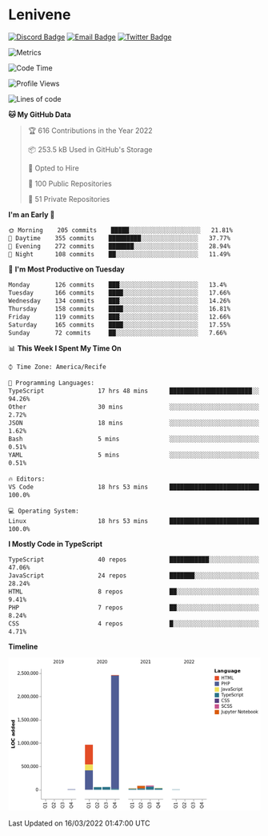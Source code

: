 # Lenivene

[![Discord Badge](https://img.shields.io/badge/-Lenivene%230715-black?style=flat-square&logo=Discord&logoColor=white)](http://discord.com/)
[![Email Badge](https://img.shields.io/badge/-lenivene@msn.com-black?style=flat-square&logo=Gmail&logoColor=white&link=mailto:lenivene@msn.com)](mailto:lenivene@msn.com)
[![Twitter Badge](https://img.shields.io/badge/-@enevinel-black?style=flat-square&logo=twitter&logoColor=white&link=https://twitter.com/enevinel)](https://twitter.com/enevinel)

<!-- https://github-readme-stats.vercel.app/api?username=lenivene&show_icons=true -->

<img src="https://metrics.lecoq.io/lenivene?template=classic&config.timezone=America%2FRecife" alt="Metrics" />

<!--START_SECTION:waka-->
![Code Time](http://img.shields.io/badge/Code%20Time-130%20hrs%2034%20mins-blue)

![Profile Views](http://img.shields.io/badge/Profile%20Views-1-blue)

![Lines of code](https://img.shields.io/badge/From%20Hello%20World%20I%27ve%20Written-4%20Million%20lines%20of%20code-blue)

**🐱 My GitHub Data** 

> 🏆 616 Contributions in the Year 2022
 > 
> 📦 253.5 kB Used in GitHub's Storage 
 > 
> 💼 Opted to Hire
 > 
> 📜 100 Public Repositories 
 > 
> 🔑 51 Private Repositories  
 > 
**I'm an Early 🐤** 

```text
🌞 Morning    205 commits    █████░░░░░░░░░░░░░░░░░░░░   21.81% 
🌆 Daytime    355 commits    █████████░░░░░░░░░░░░░░░░   37.77% 
🌃 Evening    272 commits    ███████░░░░░░░░░░░░░░░░░░   28.94% 
🌙 Night      108 commits    ██░░░░░░░░░░░░░░░░░░░░░░░   11.49%

```
📅 **I'm Most Productive on Tuesday** 

```text
Monday       126 commits    ███░░░░░░░░░░░░░░░░░░░░░░   13.4% 
Tuesday      166 commits    ████░░░░░░░░░░░░░░░░░░░░░   17.66% 
Wednesday    134 commits    ███░░░░░░░░░░░░░░░░░░░░░░   14.26% 
Thursday     158 commits    ████░░░░░░░░░░░░░░░░░░░░░   16.81% 
Friday       119 commits    ███░░░░░░░░░░░░░░░░░░░░░░   12.66% 
Saturday     165 commits    ████░░░░░░░░░░░░░░░░░░░░░   17.55% 
Sunday       72 commits     ██░░░░░░░░░░░░░░░░░░░░░░░   7.66%

```


📊 **This Week I Spent My Time On** 

```text
⌚︎ Time Zone: America/Recife

💬 Programming Languages: 
TypeScript               17 hrs 48 mins      ███████████████████████░░   94.26% 
Other                    30 mins             ░░░░░░░░░░░░░░░░░░░░░░░░░   2.72% 
JSON                     18 mins             ░░░░░░░░░░░░░░░░░░░░░░░░░   1.62% 
Bash                     5 mins              ░░░░░░░░░░░░░░░░░░░░░░░░░   0.51% 
YAML                     5 mins              ░░░░░░░░░░░░░░░░░░░░░░░░░   0.51%

🔥 Editors: 
VS Code                  18 hrs 53 mins      █████████████████████████   100.0%

💻 Operating System: 
Linux                    18 hrs 53 mins      █████████████████████████   100.0%

```

**I Mostly Code in TypeScript** 

```text
TypeScript               40 repos            ███████████░░░░░░░░░░░░░░   47.06% 
JavaScript               24 repos            ███████░░░░░░░░░░░░░░░░░░   28.24% 
HTML                     8 repos             ██░░░░░░░░░░░░░░░░░░░░░░░   9.41% 
PHP                      7 repos             ██░░░░░░░░░░░░░░░░░░░░░░░   8.24% 
CSS                      4 repos             █░░░░░░░░░░░░░░░░░░░░░░░░   4.71%

```


**Timeline**

![Chart not found](https://raw.githubusercontent.com/lenivene/lenivene/master/charts/bar_graph.png) 


 Last Updated on 16/03/2022 01:47:00 UTC
<!--END_SECTION:waka-->